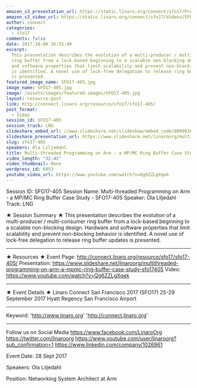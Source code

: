 ```yaml
---
amazon_s3_presentation_url: https://static.linaro.org/connect/sfo17/Presentations/SFO17-405%20Multithreaded%20Programming%20on%20ARM%20-%20A%20MP%252FMC%20Ring%20Buffer%20Case%20Study.pdf
amazon_s3_video_url: https://static.linaro.org/connect/sfo17/Videos/SFO17-405%20-%20Multi-threaded%20Programming%20on%20ARM%20-%20a%20MP-MC%20Ring%20Buffer%20Case%20Study.mp4
author: connect
categories:
  - sfo17
comments: false
date: 2017-10-06 16:55:49
excerpt:
  This presentation describes the evolution of a multi-producer / multi-consumer
  ring buffer from a lock-based beginning to a scalable non-blocking design. Hardware
  and software properties that limit scalability and prevent non-blocking behavior
  is identified. A novel use of lock-free delegation to release ring buffer updates
  is presented.
featured_image_name: SFO17-405.jpg
image_name: SFO17-405.jpg
image: /assets/images/featured-images/SFO17-405.jpg
layout: resource-post
link: http://connect.linaro.org/resource/sfo17/sfo17-405/
post_format:
  - Video
session_id: SFO17-405
session_track: LNG
slideshare_embed_url: //www.slideshare.net/slideshow/embed_code/80099267
slideshare_presentation_url: https://www.slideshare.net/linaroorg/multithreaded-programming-on-arm-a-mpmc-ring-buffer-case-study-sfo17405
slug: sfo17-405
speakers: Ola Liljedahl
title: Multi-threaded Programming on Arm - a MP/MC Ring Buffer Case Study - SFO17-405
video_length: "32:41"
video_thumbnail: None
wordpress_id: 6053
youtube_video_url: https://www.youtube.com/watch?v=Qg6ZZLgXqek
---
```


Session ID: SFO17-405
Session Name: Multi-threaded Programming on Arm - a MP/MC Ring Buffer Case Study - SFO17-405
Speaker: Ola Liljedahl
Track: LNG

★ Session Summary ★
This presentation describes the evolution of a multi-producer / multi-consumer ring buffer from a lock-based beginning to a scalable non-blocking design. Hardware and software properties that limit scalability and prevent non-blocking behavior is identified. A novel use of lock-free delegation to release ring buffer updates is presented.

---

★ Resources ★
Event Page: http://connect.linaro.org/resource/sfo17/sfo17-405/
Presentation: https://www.slideshare.net/linaroorg/multithreaded-programming-on-arm-a-mpmc-ring-buffer-case-study-sfo17405
Video: https://www.youtube.com/watch?v=Qg6ZZLgXqek

---

★ Event Details ★
Linaro Connect San Francisco 2017 (SFO17)
25-29 September 2017
Hyatt Regency San Francisco Airport

---

Keyword:
'http://www.linaro.org'
'http://connect.linaro.org'

---

Follow us on Social Media
https://www.facebook.com/LinaroOrg
https://twitter.com/linaroorg
https://www.youtube.com/user/linaroorg?sub_confirmation=1
https://www.linkedin.com/company/1026961

Event Date: 28 Sept 2017

Speakers: Ola Liljedahl

Position: Networking System Architect at Arm
